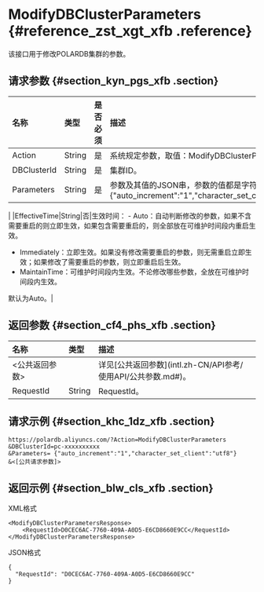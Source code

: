 # ModifyDBClusterParameters {#reference_zst_xgt_xfb .reference}

该接口用于修改POLARDB集群的参数。

## 请求参数 {#section_kyn_pgs_xfb .section}

|名称|类型|是否必须|描述|
|:-|:-|:---|:-|
|Action|String|是|系统规定参数，取值：ModifyDBClusterParameters。|
|DBClusterId|String|是|集群ID。|
|Parameters|String|是|参数及其值的JSON串，参数的值都是字符串类型： \{"auto\_increment":"1","character\_set\_client":"utf8"\}

 |
|EffectiveTime|String|否|生效时间： -   Auto：自动判断修改的参数，如果不含需要重启的则立即生效，如果包含需要重启的，则全部放在可维护时间段内重启生效。
-   Immediately：立即生效。如果没有修改需要重启的参数，则无需重启立即生效；如果修改了需要重启的参数，则立即重启后生效。
-   MaintainTime：可维护时间段内生效。不论修改哪些参数，全放在可维护时间段内生效。

 默认为Auto。|

## 返回参数 {#section_cf4_phs_xfb .section}

|名称|类型|描述|
|:-|:-|:-|
|<公共返回参数\>| |详见[公共返回参数](intl.zh-CN/API参考/ 使用API/公共参数.md#)。|
|RequestId|String|RequestId。|

## 请求示例 {#section_khc_1dz_xfb .section}

```
https://polardb.aliyuncs.com/?Action=ModifyDBClusterParameters
&DBClusterId=pc-xxxxxxxxxx
&Parameters= {"auto_increment":"1","character_set_client":"utf8"}
&<[公共请求参数]>
```

## 返回示例 {#section_blw_cls_xfb .section}

XML格式

```
<ModifyDBClusterParametersResponse>  
	<RequestId>D0CEC6AC-7760-409A-A0D5-E6CD8660E9CC</RequestId>
</ModifyDBClusterParametersResponse>
```

JSON格式

```
{
  "RequestId": "D0CEC6AC-7760-409A-A0D5-E6CD8660E9CC"
}
```

